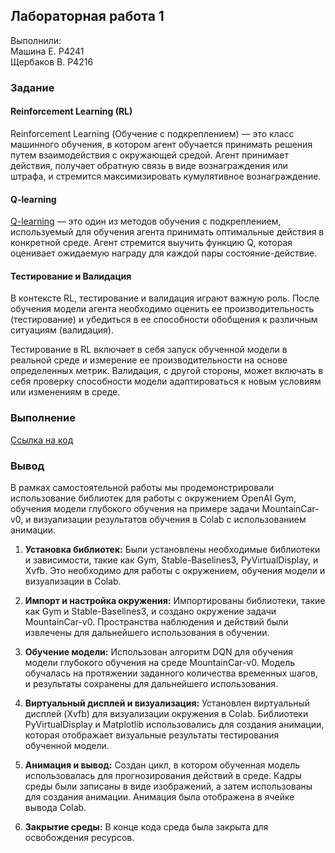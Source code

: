## Лабораторная работа 1

Выполнили: <br>
Машина Е. P4241 <br>
Щербаков В. P4216

### Задание

#### Reinforcement Learning (RL)

Reinforcement Learning (Обучение с подкреплением) — это класс машинного обучения, в котором агент обучается принимать решения путем взаимодействия с окружающей средой. Агент принимает действия, получает обратную связь в виде вознаграждения или штрафа, и стремится максимизировать кумулятивное вознаграждение.

#### Q-learning
[Q-learning](https://en.wikipedia.org/wiki/Q-learning) — это один из методов обучения с подкреплением, используемый для обучения агента принимать оптимальные действия в конкретной среде. Агент стремится выучить функцию Q, которая оценивает ожидаемую награду для каждой пары состояние-действие.

#### Тестирование и Валидация

В контексте RL, тестирование и валидация играют важную роль. После обучения модели агента необходимо оценить ее производительность (тестирование) и убедиться в ее способности обобщения к различным ситуациям (валидация).

Тестирование в RL включает в себя запуск обученной модели в реальной среде и измерение ее производительности на основе определенных метрик. Валидация, с другой стороны, может включать в себя проверку способности модели адаптироваться к новым условиям или изменениям в среде.

### Выполнение
[Ссылка на код](https://github.com/mashinakatherina/validation-and-testing-of-AI-systems/blob/trunk/Lab1/RL_%E2%84%961.ipynb)

### Вывод
В рамках самостоятельной работы мы продемонстрировали использование библиотек для работы с окружением OpenAI Gym, обучения модели глубокого обучения на примере задачи MountainCar-v0, и визуализации результатов обучения в Colab с использованием анимации.

1. **Установка библиотек:**
Были установлены необходимые библиотеки и зависимости, такие как Gym, Stable-Baselines3, PyVirtualDisplay, и Xvfb. Это необходимо для работы с окружением, обучения модели и визуализации в Colab.

2. **Импорт и настройка окружения:**
Импортированы библиотеки, такие как Gym и Stable-Baselines3, и создано окружение задачи MountainCar-v0. Пространства наблюдения и действий были извлечены для дальнейшего использования в обучении.

3. **Обучение модели:**
Использован алгоритм DQN для обучения модели глубокого обучения на среде MountainCar-v0. Модель обучалась на протяжении заданного количества временных шагов, и результаты сохранены для дальнейшего использования.

4. **Виртуальный дисплей и визуализация:**
Установлен виртуальный дисплей (Xvfb) для визуализации окружения в Colab. Библиотеки PyVirtualDisplay и Matplotlib использовались для создания анимации, которая отображает визуальные результаты тестирования обученной модели.

5. **Анимация и вывод:**
Создан цикл, в котором обученная модель использовалась для прогнозирования действий в среде. Кадры среды были записаны в виде изображений, а затем использованы для создания анимации. Анимация была отображена в ячейке вывода Colab.

6. **Закрытие среды:**
В конце кода среда была закрыта для освобождения ресурсов.
